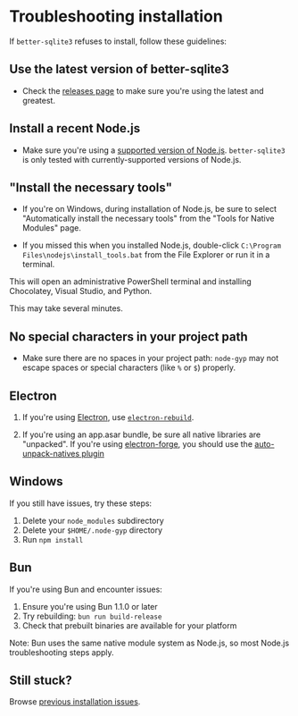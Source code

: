 # Troubleshooting installation

If `better-sqlite3` refuses to install, follow these guidelines:

## Use the latest version of better-sqlite3

- Check the [releases page](https://github.com/WiseLibs/better-sqlite3/releases) to make sure you're using the latest and greatest.

## Install a recent Node.js

- Make sure you're using a [supported version of Node.js](https://nodejs.org/en/about/previous-releases). `better-sqlite3` is only tested with currently-supported versions of Node.js.

## "Install the necessary tools" 
   
- If you're on Windows, during installation of Node.js, be sure to select "Automatically install the necessary tools" from the "Tools for Native Modules" page.

- If you missed this when you installed Node.js, double-click `C:\Program Files\nodejs\install_tools.bat` from the File Explorer or run it in a terminal.

This will open an administrative PowerShell terminal and installing Chocolatey, Visual Studio, and Python.

This may take several minutes.

## No special characters in your project path

- Make sure there are no spaces in your project path: `node-gyp` may not escape spaces or special characters (like `%` or `$`) properly.

## Electron

1. If you're using [Electron](https://github.com/electron/electron), use [`electron-rebuild`](https://www.npmjs.com/package/electron-rebuild).

2. If you're using an app.asar bundle, be sure all native libraries are "unpacked". If you're using [electron-forge]([url](https://www.electronforge.io)), you should use the [auto-unpack-natives plugin](https://www.electronforge.io/config/plugins/auto-unpack-natives)

## Windows

If you still have issues, try these steps:

1. Delete your `node_modules` subdirectory
1. Delete your `$HOME/.node-gyp` directory
1. Run `npm install`

## Bun

If you're using Bun and encounter issues:

1. Ensure you're using Bun 1.1.0 or later
2. Try rebuilding: `bun run build-release`
3. Check that prebuilt binaries are available for your platform

Note: Bun uses the same native module system as Node.js, so most Node.js troubleshooting steps apply.

## Still stuck?

Browse [previous installation issues](https://github.com/WiseLibs/better-sqlite3/issues?q=is%3Aissue).
